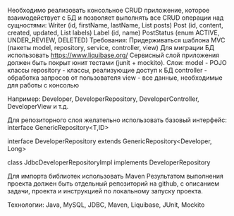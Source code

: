 Необходимо реализовать консольное CRUD приложение, которое взаимодействует с БД и позволяет выполнять все CRUD операции над сущностями:
Writer (id, firstName, lastName, List<Post> posts)
Post (id, content, created, updated, List<Label> labels)
Label (id, name)
PostStatus (enum ACTIVE, UNDER_REVIEW, DELETED)
Требования:
Придерживаться шаблона MVC (пакеты model, repository, service, controller, view)
Для миграции БД использовать https://www.liquibase.org/
Сервисный слой приложения должен быть покрыт юнит тестами (junit + mockito).
Слои:
model - POJO клаcсы
repository - классы, реализующие доступ к БД
controller - обработка запросов от пользователя
view - все данные, необходимые для работы с консолью



Например: Developer, DeveloperRepository, DeveloperController, DeveloperView и т.д.


Для репозиторного слоя желательно использовать базовый интерфейс:
interface GenericRepository<T,ID>

interface DeveloperRepository extends GenericRepository<Developer, Long>

class JdbcDeveloperRepositoryImpl implements DeveloperRepository

Для импорта библиотек использовать Maven
Результатом выполнения проекта должен быть отдельный репозиторий на github, с описанием задачи, проекта и инструкцией по локальному запуску проекта.

Технологии: Java, MySQL, JDBC, Maven, Liquibase, JUnit, Mockito
